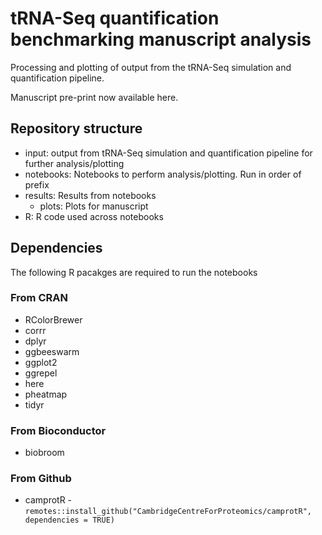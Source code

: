 # tRNA-Seq quantification benchmarking manuscript analysis 
Processing and plotting of output from the tRNA-Seq simulation and quantification pipeline. 

Manuscript pre-print now available here.

## Repository structure

- input: output from tRNA-Seq simulation and quantification pipeline for further analysis/plotting
- notebooks: Notebooks to perform analysis/plotting. Run in order of prefix
- results: Results from notebooks
	- plots: Plots for manuscript
- R: R code used across notebooks


## Dependencies
The following R pacakges are required to run the notebooks

### From CRAN

- RColorBrewer
- corrr
- dplyr
- ggbeeswarm
- ggplot2
- ggrepel
- here
- pheatmap
- tidyr

### From Bioconductor
- biobroom

### From Github
- camprotR - `remotes::install_github("CambridgeCentreForProteomics/camprotR", dependencies = TRUE)`

